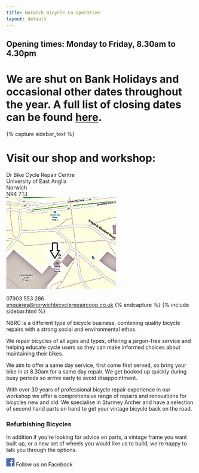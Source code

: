 ```yaml
---
title: Norwich Bicycle Co-operative
layout: default
---
```




## Opening times:  Monday to Friday, 8.30am to 4.30pm

# We are shut on Bank Holidays and occasional other dates throughout the year.  A full list of closing dates can be found [here](/holiday-dates/).

{% capture sidebar_text %}
# Visit our shop and workshop:

Dr Bike Cycle Repair Centre  
University of East Anglia  
Norwich  
NR4 7TJ  
[<img src="/static/images/map_final.jpg" width="294" height="245" />](https://www.openstreetmap.org/#map=19/52.62222/1.24295) 

07903 553 286  
enquiries@norwichbicyclerepaircoop.co.uk
{% endcapture %}
{% include sidebar.html %}

NBRC is a different type of bicycle business, combining quality bicycle repairs
with a strong social and environmental ethos. 

We repair bicycles of all ages and types, offering a jargon-free service and
helping educate cycle users so they can make informed choices about maintaining
their bikes.

We aim to offer a same day service, first come first served, so bring your bike
in at 8.30am for a same day repair. We get booked up quickly during busy periods
so arrive early to avoid disappointment.

With over 30 years of professional bicycle repair experience in our workshop we offer a comprehensive range of repairs and renovations for bicycles new and old. We specialise in Sturmey Archer and have a selection of second hand parts on hand to get your vintage bicycle back on the road.

### Refurbishing Bicycles

In addition if you're looking for advice on parts, a vintage frame you want built up, or a new set of wheels you would like us to build, we're happy to talk you through the options.


[![Visit us on Facebook](/static/images/fb_logo.png)](http://www.facebook.com/norwichbicycle) Follow us on Facebook

